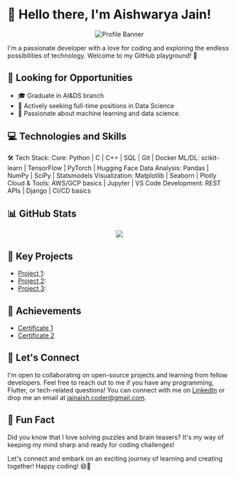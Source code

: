 # 👋 Hello there, I'm Aishwarya Jain!

<p align="center">
  <img src="https://github.com/Aishjainam-coder/Aishjainam-coder/blob/main/assets/profile-banner.png" alt="Profile Banner">
</p>

I'm a passionate developer with a love for coding and exploring the endless possibilities of technology. Welcome to my GitHub playground! 🚀

## 💼 Looking for Opportunities

- 🎓 Graduate in AI&DS branch
- 🏢 Actively seeking full-time positions in Data Science 
- 🌱 Passionate about machine learning and data science.

## 💻 Technologies and Skills

🛠️ Tech Stack: Core: Python | C | C++ | SQL | Git | Docker
ML/DL: scikit-learn | TensorFlow | PyTorch | Hugging Face
Data Analysis: Pandas | NumPy | SciPy | Statsmodels
Visualization: Matplotlib | Seaborn | Plotly
Cloud & Tools: AWS/GCP basics | Jupyter | VS Code
Development: REST APIs | Django | CI/CD basics

## 📊 GitHub Stats

<p align="center">
  <img src="https://github-readme-stats.vercel.app/api?username=Aishjainam-coder&show_icons=true&theme=radical">
</p>

## 🚀 Key Projects

- [Project 1](https://github.com/Aishjainam-coder/spy-eye):
- [Project 2](https://github.com/Stargent-Robotics-Community/Aishwarya-Jain): 
- [Project 3](https://github.com/Aishjainam-coder/Calendar-Flutter): 

## 🌟 Achievements

- [Certificate 1](https://www.example.com/certificate-1)
- [Certificate 2](https://www.example.com/certificate-2)

## 🤝 Let's Connect

I'm open to collaborating on open-source projects and learning from fellow developers. Feel free to reach out to me if you have any programming, Flutter, or tech-related questions! You can connect with me on [LinkedIn](https://www.linkedin.com/in/aishwarya-jain-10222320a/) or drop me an email at jainaish.coder@gmail.com.

## 🚀 Fun Fact

Did you know that I love solving puzzles and brain teasers? It's my way of keeping my mind sharp and ready for coding challenges!

Let's connect and embark on an exciting journey of learning and creating together! Happy coding! 😄🚀

